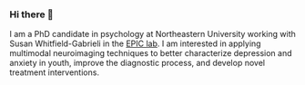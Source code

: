 ### Hi there 👋
I am a PhD candidate in psychology at Northeastern University working with Susan Whitfield-Gabrieli in the [EPIC lab](https://whitfield-gabrieli.sites.northeastern.edu/).
I am interested in applying multimodal neuroimaging techniques to better characterize depression and anxiety in youth, improve the diagnostic process, and develop novel treatment interventions.


<!--
**fmorfini/fmorfini** is a ✨ _special_ ✨ repository because its `README.md` (this file) appears on your GitHub profile.

Here are some ideas to get you started:

- 🔭 I’m currently working on ...
- 🌱 I’m currently learning ...
- 👯 I’m looking to collaborate on ...
- 🤔 I’m looking for help with ...
- 💬 Ask me about ...
- 📫 How to reach me: ...
- 😄 Pronouns: ...
- ⚡ Fun fact: ...
-->
